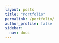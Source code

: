 ```yaml
---
layout: posts
title: "Portfolio"
permalink: /portfolio/
author_profile: false
sidebar: 
  nav: docs
---
```

